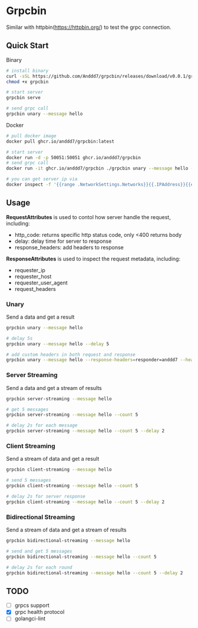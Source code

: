 # Grpcbin

Similar with httpbin(<https://httpbin.org/>) to test the grpc connection.

## Quick Start

Binary

```sh
# install binary
curl -sSL https://github.com/Anddd7/grpcbin/releases/download/v0.0.1/grpcbin -o grpcbin
chmod +x grpcbin

# start server
grpcbin serve

# send grpc call
grpcbin unary --message hello
```

Docker

```sh
# pull docker image
docker pull ghcr.io/anddd7/grpcbin:latest

# start server
docker run -d -p 50051:50051 ghcr.io/anddd7/grpcbin
# send grpc call
docker run -it ghcr.io/anddd7/grpcbin ./grpcbin unary --message hello --host <server_container_ip>

# you can get server ip via 
docker inspect -f '{{range .NetworkSettings.Networks}}{{.IPAddress}}{{end}}' $(docker ps -q)
```

## Usage

**RequestAttributes** is used to contol how server handle the request, including:

- http_code: returns specific http status code, only <400 returns body
- delay: delay time for server to response
- response_headers: add headers to response

**ResponseAttributes** is used to inspect the request metadata, including:

- requester_ip
- requester_host
- requester_user_agent
- request_headers

### Unary

Send a data and get a result

```sh
grpcbin unary --message hello

# delay 5s
grpcbin unary --message hello --delay 5

# add custom headers in both request and response
grpcbin unary --message hello --response-headers=responder=anddd7 --headers=caller=anddd7
```

### Server Streaming

Send a data and get a stream of results

```sh
grpcbin server-streaming --message hello

# get 5 messages
grpcbin server-streaming --message hello --count 5

# delay 2s for each message
grpcbin server-streaming --message hello --count 5 --delay 2
```

### Client Streaming

Send a stream of data and get a result

```sh
grpcbin client-streaming --message hello

# send 5 messages
grpcbin client-streaming --message hello --count 5

# delay 2s for server response
grpcbin client-streaming --message hello --count 5 --delay 2
```

### Bidirectional Streaming

Send a stream of data and get a stream of results

```sh
grpcbin bidirectional-streaming --message hello

# send and get 5 messages
grpcbin bidirectional-streaming --message hello --count 5

# delay 2s for each round
grpcbin bidirectional-streaming --message hello --count 5 --delay 2
```

## TODO

- [ ] grpcs support
- [x] grpc health protocol
- [ ] golangci-lint